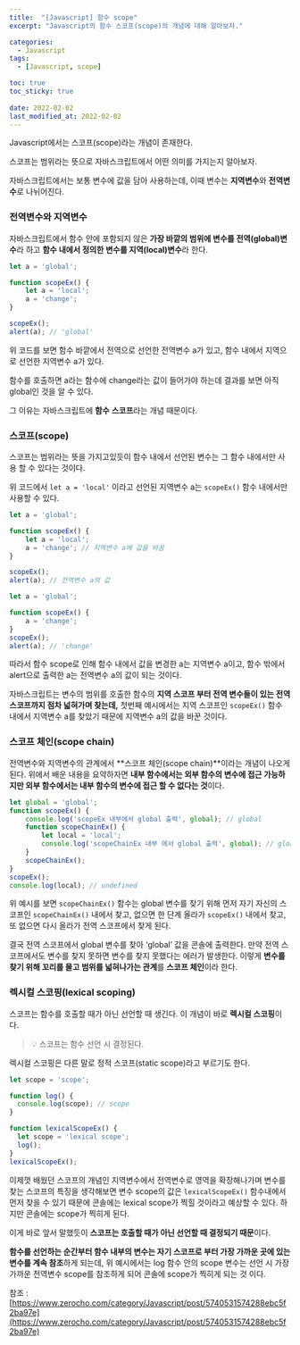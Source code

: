 ```yaml
---
title:  "[Javascript] 함수 scope"
excerpt: "Javascript의 함수 스코프(scope)의 개념에 대해 알아보자."

categories:
  - Javascript
tags:
  - [Javascript, scope]

toc: true
toc_sticky: true
 
date: 2022-02-02
last_modified_at: 2022-02-02
---
```


Javascript에서는 스코프(scope)라는 개념이 존재한다.

스코프는 범위라는 뜻으로 자바스크립트에서 어떤 의미를 가지는지 알아보자.

자바스크립트에서는 보통 변수에 값을 담아 사용하는데, 이때 변수는 **지역변수**와 **전역변수**로 나뉘어진다.

### 전역변수와 지역변수

자바스크립트에서 함수 안에 포함되지 않은 **가장 바깥의 범위에 변수를 전역(global)변수**라 하고 **함수 내에서 정의한 변수를 지역(local)변수**라 한다.

```jsx
let a = 'global';

function scopeEx() {
	let a = 'local';
	a = 'change';
}

scopeEx(); 
alert(a); // 'global'
```

위 코드를 보면 함수 바깥에서 전역으로 선언한 전역변수 a가 있고, 함수 내에서 지역으로 선언한 지역변수 a가 있다.

함수를 호출하면 a라는 함수에 change라는 값이 들어가야 하는데 결과를 보면 아직 global인 것을 알 수 있다. 

그 이유는 자바스크립트에 **함수** **스코프**라는 개념 때문이다.

### 스코프(scope)

스코프는 범위라는 뜻을 가지고있듯이 함수 내에서 선언된 변수는 그 함수 내에서만 사용 할 수 있다는 것이다. 

위 코드에서 `let a = 'local'` 이라고 선언된 지역변수 a는 `scopeEx()` 함수 내에서만 사용할 수 있다.

```jsx
let a = 'global';

function scopeEx() {
	let a = 'local'; 
	a = 'change'; // 지역변수 a에 값을 바꿈
}

scopeEx(); 
alert(a); // 전역변수 a의 값
```

```jsx
let a = 'global';

function scopeEx() {
	a = 'change';
}
scopeEx();
alert(a); // 'change'
```

따라서 함수 scope로 인해 함수 내에서 값을 변경한 a는 지역변수 a이고,
함수 밖에서 alert으로 출력한 a는 전역변수 a의 값이 되는 것이다.

자바스크립트는 변수의 범위를 호출한 함수의 **지역 스코프 부터 전역 변수들이 있는 전역 스코프까지 점차 넓혀가며 찾는데,** 첫번째 예시에서는 지역 스코프인 `scopeEx()` 함수 내에서 지역변수 a를 찾았기 때문에 지역변수 a의 값을 바꾼 것이다.

### 스코프 체인(scope chain)

전역변수와 지역변수의 관계에서 **스코프 체인(scope chain)**이라는 개념이 나오게 된다.
위에서 배운 내용을 요약하자면 **내부 함수에서는 외부 함수의 변수에 접근 가능하지만 외부 함수에서는 내부 함수의 변수에 접근 할 수 없다는 것**이다.

```jsx
let global = 'global';
function scopeEx() {
	console.log('scopeEx 내부에서 global 출력', global); // global
	function scopeChainEx() {
		let local = 'local';
		console.log('scopeChainEx 내부 에서 global 출력', global); // global
	}
	scopeChainEx();
}
scopeEx();
console.log(local); // undefined
```

위 예시를 보면 `scopeChainEx()` 함수는 global 변수를 찾기 위해 먼저 자기 자신의 스코프인  `scopeChainEx()` 내에서 찾고, 없으면 한 단계 올라가 `scopeEx()` 내에서 찾고, 또 없으면 다시 올라가 전역 스코프에서 찾게 된다.

결국 전역 스코프에서 global 변수를 찾아 ‘global’ 값을 콘솔에 출력한다.
만약 전역 스코프에서도 변수를 찾지 못하면 변수를 찾지 못했다는 에러가 발생한다.
이렇게 **변수를 찾기 위해 꼬리를 물고 범위를 넓혀나가는 관계**를 **스코프 체인**이라 한다.

### 렉시컬 스코핑(lexical scoping)

스코프는 함수를 호출할 때가 아닌 선언할 때 생긴다. 이 개념이 바로 **렉시컬 스코핑**이다.

> 💡 스코프는 함수 선언 시 결정된다.

렉시컬 스코핑은 다른 말로 정적 스코프(static scope)라고 부르기도 한다.

```jsx
let scope = 'scope';

function log() {
  console.log(scope); // scope
}

function lexicalScopeEx() {
  let scope = 'lexical scope';
  log();
}
lexicalScopeEx();
```

이제껏 배웠던 스코프의 개념인 지역변수에서 전역변수로 영역을 확장해나가며 변수를 찾는 스코프의 특징을 생각해보면 변수 scope의 값은 `lexicalScopeEx()` 함수내에서 먼저 찾을 수 있기 때문에 콘솔에는 lexical scope가 찍힐 것이라고 예상할 수 있다.
하지만 콘솔에는 scope가 찍히게 된다.

이게 바로 앞서 말했듯이 **스코프는 호출할 때가 아닌 선언할 때 결정되기 때문**이다.

**함수를 선언하는 순간부터 함수 내부의 변수는 자기 스코프로 부터 가장 가까운 곳에 있는 변수를 계속 참조**하게 되는데, 위 예시에서는 log 함수 안의 scope 변수는 선언 시 가장 가까운 전역변수 scope를 참조하게 되어 콘솔에 scope가 찍히게 되는 것 이다.

참조 : [https://www.zerocho.com/category/Javascript/post/5740531574288ebc5f2ba97e](https://www.zerocho.com/category/Javascript/post/5740531574288ebc5f2ba97e)